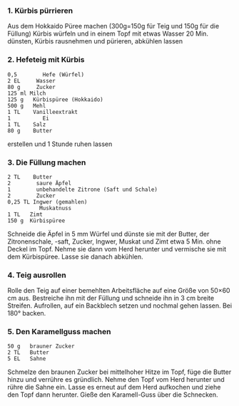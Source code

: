 ### 1. Kürbis pürrieren

Aus dem Hokkaido Püree machen (300g=150g für Teig und 150g für die Füllung)
Kürbis würfeln und in einem Topf mit etwas Wasser 20 Min. dünsten, Kürbis rausnehmen und pürieren, abkühlen lassen


### 2. Hefeteig mit Kürbis

```
0,5        Hefe (Würfel)
2 EL     Wasser
80 g     Zucker
125 ml Milch
125 g   Kürbispüree (Hokkaido)
500 g   Mehl
1 TL    Vanilleextrakt
1          Ei
1 TL    Salz
80 g    Butter
```

erstellen und 1 Stunde ruhen lassen

### 3. Die Füllung machen

```
2 TL    Butter
2        saure Äpfel
1        unbehandelte Zitrone (Saft und Schale)
2        Zucker
0,25 TL Ingwer (gemahlen)
          Muskatnuss
1 TL   Zimt
150 g  Kürbispüree
```

Schneide die Äpfel in 5 mm Würfel und dünste sie mit der Butter, der Zitronenschale, -saft, Zucker, Ingwer, Muskat und Zimt etwa 5 Min. ohne Deckel im Topf. Nehme sie dann vom Herd herunter und vermische sie mit dem Kürbispüree. Lasse sie danach abkühlen.

### 4. Teig ausrollen

Rolle den Teig auf einer bemehlten Arbeitsfläche auf eine Größe von 50×60 cm aus. Bestreiche ihn mit der Füllung und schneide ihn in 3 cm breite Streifen.
Aufrollen, auf ein Backblech setzen und nochmal gehen lassen.
Bei 180° backen. 


### 5. Den Karamellguss machen

```
50 g   brauner Zucker
2 TL   Butter
5 EL   Sahne
```

Schmelze den braunen Zucker bei mittelhoher Hitze im Topf, füge die Butter hinzu und verrühre es gründlich. Nehme den Topf vom Herd herunter und rühre die Sahne ein. Lasse es erneut auf dem Herd aufkochen und ziehe den Topf dann herunter.
Gieße den Karamell-Guss über die Schnecken.

